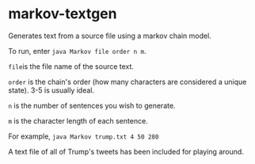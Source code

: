 # markov-textgen
Generates text from a source file using a markov chain model.

To run, enter `java Markov file order n m`.

`file`is the file name of the source text. 

`order` is the chain's order (how many characters are considered a unique state). 3-5 is usually ideal.

`n` is the number of sentences you wish to generate. 

`m` is the character length of each sentence.

For example, `java Markov trump.txt 4 50 280`


A text file of all of Trump's tweets has been included for playing around.
